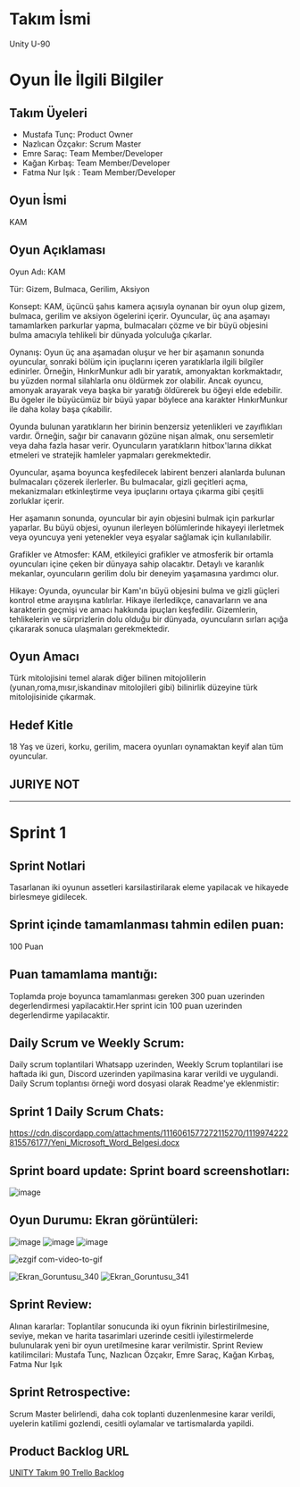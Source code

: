 # **Takım İsmi**

Unity U-90 
# Oyun İle İlgili Bilgiler

## Takım Üyeleri

- Mustafa Tunç: Product Owner
- Nazlıcan Özçakır: Scrum Master
- Emre Saraç: Team Member/Developer
- Kağan Kırbaş: Team Member/Developer
- Fatma Nur Işık : Team Member/Developer

## Oyun İsmi

KAM

## Oyun Açıklaması

Oyun Adı: KAM

Tür: Gizem, Bulmaca, Gerilim, Aksiyon

Konsept:
KAM, üçüncü şahıs kamera açısıyla oynanan bir oyun olup gizem, bulmaca, gerilim ve aksiyon ögelerini içerir. Oyuncular, üç ana aşamayı tamamlarken parkurlar yapma, bulmacaları çözme ve bir büyü objesini bulma amacıyla tehlikeli bir dünyada yolculuğa çıkarlar.

Oynanış:
Oyun üç ana aşamadan oluşur ve her bir aşamanın sonunda oyuncular, sonraki bölüm için ipuçlarını içeren yaratıklarla ilgili bilgiler edinirler. Örneğin, HınkırMunkur adlı bir yaratık, amonyaktan korkmaktadır, bu yüzden normal silahlarla onu öldürmek zor olabilir. Ancak oyuncu, amonyak arayarak veya başka bir yaratığı öldürerek bu öğeyi elde edebilir. Bu ögeler ile büyücümüz bir büyü yapar böylece ana karakter HınkırMunkur ile daha kolay başa çıkabilir.

Oyunda bulunan yaratıkların her birinin benzersiz yetenlikleri ve zayıflıkları vardır. Örneğin, sağır bir canavarın gözüne nişan almak, onu sersemletir veya daha fazla hasar verir. Oyuncuların yaratıkların hitbox'larına dikkat etmeleri ve stratejik hamleler yapmaları gerekmektedir.

Oyuncular, aşama boyunca keşfedilecek labirent benzeri alanlarda bulunan bulmacaları çözerek ilerlerler. Bu bulmacalar, gizli geçitleri açma, mekanizmaları etkinleştirme veya ipuçlarını ortaya çıkarma gibi çeşitli zorluklar içerir.

Her aşamanın sonunda, oyuncular bir ayin objesini bulmak için parkurlar yaparlar. Bu büyü objesi, oyunun ilerleyen bölümlerinde hikayeyi ilerletmek veya oyuncuya yeni yetenekler veya eşyalar sağlamak için kullanılabilir.

Grafikler ve Atmosfer:
KAM, etkileyici grafikler ve atmosferik bir ortamla oyuncuları içine çeken bir dünyaya sahip olacaktır. Detaylı ve karanlık mekanlar, oyuncuların gerilim dolu bir deneyim yaşamasına yardımcı olur.

Hikaye:
Oyunda, oyuncular bir Kam'ın büyü objesini bulma ve gizli güçleri kontrol etme arayışına katılırlar. Hikaye ilerledikçe, canavarların ve ana karakterin geçmişi ve amacı hakkında ipuçları keşfedilir. Gizemlerin, tehlikelerin ve sürprizlerin dolu olduğu bir dünyada, oyuncuların sırları açığa çıkararak sonuca ulaşmaları gerekmektedir.

## Oyun Amacı

 Türk mitolojisini temel alarak diğer bilinen mitojolilerin (yunan,roma,mısır,iskandinav mitolojileri gibi) bilinirlik düzeyine türk mitolojisinide çıkarmak.

## Hedef Kitle

18 Yaş ve üzeri, korku, gerilim, macera oyunları oynamaktan keyif alan tüm oyuncular.

## JURIYE NOT


---

# Sprint 1
## Sprint Notlari
Tasarlanan iki oyunun assetleri karsilastirilarak eleme yapilacak ve hikayede birlesmeye gidilecek. 

## Sprint içinde tamamlanması tahmin edilen puan:
100 Puan

## Puan tamamlama mantığı: 
Toplamda proje boyunca tamamlanması gereken 300 puan uzerinden degerlendirmesi yapilacaktir.Her sprint icin 100 puan uzerinden degerlendirme yapilacaktir.

## Daily Scrum ve Weekly Scrum:
Daily scrum toplantilari Whatsapp uzerinden, Weekly Scrum toplantilari ise haftada iki gun, Discord uzerinden yapilmasina karar verildi ve uygulandi. Daily Scrum toplantısı örneği word dosyasi olarak Readme'ye eklenmistir: 
## Sprint 1 Daily Scrum Chats: 
https://cdn.discordapp.com/attachments/1116061577272115270/1119974222815576177/Yeni_Microsoft_Word_Belgesi.docx

## Sprint board update: Sprint board screenshotları:
![image](https://github.com/tuncss/NoNameProject/assets/135987985/7b5e2e83-0d6b-4775-ad03-6694861a7d64)

## Oyun Durumu: Ekran görüntüleri:
![image](https://github.com/tuncss/NoNameProject/assets/135987985/960ba690-bc37-42de-aa39-864c7aece903)
![image](https://github.com/tuncss/NoNameProject/assets/135987985/426d043e-eb4d-40dd-9215-165568fbfae5)
![image](https://github.com/tuncss/NoNameProject/assets/135987985/14af82ff-da48-4c98-9348-6390f86f90b7)

![ezgif com-video-to-gif](https://github.com/KirbasKagan/Odev2-Branching/assets/121103371/ce0b1026-d541-4533-a8cc-8c95dfa94cf0)

![Ekran_Goruntusu_340](https://github.com/KirbasKagan/Odev2-Branching/assets/121103371/2fdf8e3c-6030-4606-bc10-08a102a42248)
![Ekran_Goruntusu_341](https://github.com/KirbasKagan/Odev2-Branching/assets/121103371/4393e786-8779-4b6c-8267-77c10a61a0e5)



## Sprint Review:
Alınan kararlar: Toplantilar sonucunda iki oyun fikrinin birlestirilmesine, seviye, mekan ve harita tasarimlari uzerinde cesitli iyilestirmelerde bulunularak yeni bir oyun uretilmesine karar verilmistir. Sprint Review katilimcilari: Mustafa Tunç, Nazlıcan Özçakır, Emre Saraç, Kağan Kırbaş, Fatma Nur Işık 

## Sprint Retrospective:
Scrum Master belirlendi, daha cok toplanti duzenlenmesine karar verildi, uyelerin katilimi gozlendi, cesitli oylamalar ve tartismalarda  yapildi.

## Product Backlog URL

[UNITY Takım 90 Trello Backlog](https://trello.com/b/Sddu6AAV/u-90 "UNITY Takım 90 Trello Backlog")

